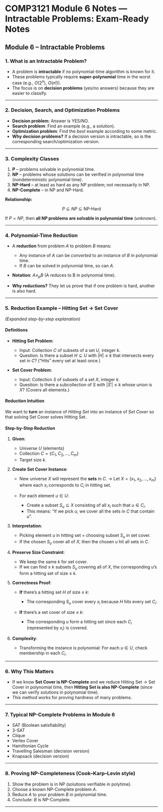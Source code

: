 # COMP3121 Module 6 Notes — Intractable Problems: Exam-Ready Notes

## **Module 6 – Intractable Problems**

### 1. **What is an Intractable Problem?**

* A problem is **intractable** if no polynomial-time algorithm is known for it.
* These problems typically require **super-polynomial** time in the worst case (e.g., $O(2^n)$, $O(n!)$).
* The focus is on **decision problems** (yes/no answers) because they are easier to classify.

---

### 2. **Decision, Search, and Optimization Problems**

* **Decision problem**: Answer is YES/NO.
* **Search problem**: Find an example (e.g., a solution).
* **Optimization problem**: Find the *best* example according to some metric.
* **Why decision problems?**
  If a decision version is intractable, so is the corresponding search/optimization version.

---

### 3. **Complexity Classes**

1. **P** – problems solvable in polynomial time.
2. **NP** – problems whose solutions can be verified in polynomial time (nondeterministic polynomial time).
3. **NP-Hard** – at least as hard as any NP problem; not necessarily in NP.
4. **NP-Complete** – in NP and NP-Hard.

**Relationship:**

$$
P \subseteq NP \subseteq \text{NP-Hard}
$$

If $P = NP$, then **all NP problems are solvable in polynomial time** (unknown).

---

### 4. **Polynomial-Time Reduction**

* A **reduction** from problem $A$ to problem $B$ means:

  * Any instance of $A$ can be *converted* to an instance of $B$ in polynomial time.
  * If $B$ can be solved in polynomial time, so can $A$.
* **Notation**: $A \le_p B$ (A reduces to B in polynomial time).
* **Why reductions?**
  They let us prove that if one problem is hard, another is also hard.

---

### 5. **Reduction Example – Hitting Set → Set Cover**

*(Expanded step-by-step explanation)*

#### **Definitions**

* **Hitting Set Problem**:

  * Input: Collection $C$ of subsets of a set $U$, integer $k$.
  * Question: Is there a subset $H \subseteq U$ with $|H| \le k$ that intersects every set in $C$?
    (“Hits” every set at least once.)
* **Set Cover Problem**:

  * Input: Collection $S$ of subsets of a set $X$, integer $k$.
  * Question: Is there a subcollection of $S$ with $|S'| \le k$ whose union is $X$?
    (Covers all elements.)

#### **Reduction Intuition**

We want to **turn** an instance of *Hitting Set* into an instance of *Set Cover* so that solving Set Cover solves Hitting Set.

#### **Step-by-Step Reduction**

1. **Given**:

   * Universe $U$ (elements)
   * Collection $C = \{C_1, C_2, ..., C_m\}$
   * Target size $k$.

2. **Create Set Cover Instance**:

   * New universe $X$ will represent the **sets** in $C$.
     → Let $X = \{x_1, x_2, ..., x_m\}$ where each $x_i$ corresponds to $C_i$ in hitting set.
   * For each element $u \in U$:

     * Create a subset $S_u \subseteq X$ consisting of all $x_i$ such that $u \in C_i$.
     * This means: “if we pick $u$, we cover all the sets in $C$ that contain $u$”.

3. **Interpretation**:

   * Picking element $u$ in hitting set = choosing subset $S_u$ in set cover.
   * If the chosen $S_u$ cover all of $X$, then the chosen $u$ hit all sets in $C$.

4. **Preserve Size Constraint**:

   * We keep the same $k$ for set cover.
   * If we can find ≤ $k$ subsets $S_u$ covering all of $X$, the corresponding $u$’s form a hitting set of size ≤ $k$.

5. **Correctness Proof**:

   * **If** there’s a hitting set $H$ of size ≤ $k$:

     * The corresponding $S_u$ cover every $x_i$ because $H$ hits every set $C_i$.
   * **If** there’s a set cover of size ≤ $k$:

     * The corresponding $u$ form a hitting set since each $C_i$ (represented by $x_i$) is covered.

6. **Complexity**:

   * Transforming the instance is polynomial:
     For each $u \in U$, check membership in each $C_i$.

---

### 6. **Why This Matters**

* If we know **Set Cover is NP-Complete** and we reduce Hitting Set → Set Cover in polynomial time, then **Hitting Set is also NP-Complete** (since we can verify solutions in polynomial time).
* This method works for proving hardness of many problems.

---

### 7. **Typical NP-Complete Problems in Module 6**

* SAT (Boolean satisfiability)
* 3-SAT
* Clique
* Vertex Cover
* Hamiltonian Cycle
* Travelling Salesman (decision version)
* Knapsack (decision version)

---

### 8. **Proving NP-Completeness (Cook–Karp–Levin style)**

1. Show the problem is in NP (solutions verifiable in polytime).
2. Choose a known NP-Complete problem $A$.
3. Reduce $A$ to your problem $B$ in polynomial time.
4. Conclude: $B$ is NP-Complete.

---

